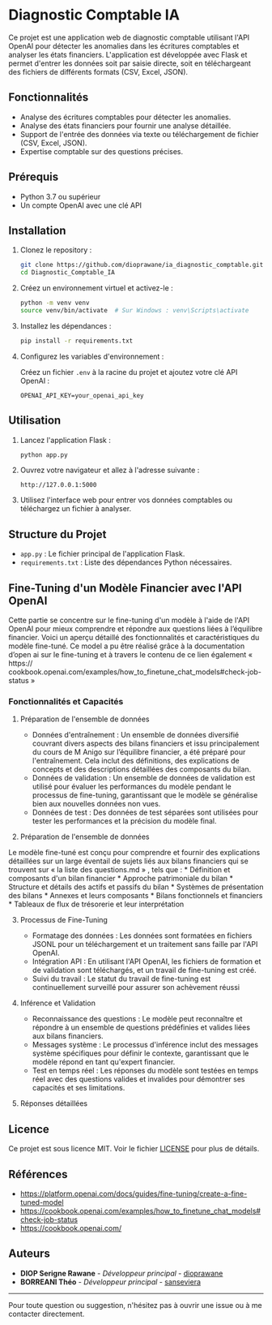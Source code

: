 # Diagnostic Comptable IA

Ce projet est une application web de diagnostic comptable utilisant l'API OpenAI pour détecter les anomalies dans les écritures comptables et analyser les états financiers. L'application est développée avec Flask et permet d'entrer les données soit par saisie directe, soit en téléchargeant des fichiers de différents formats (CSV, Excel, JSON).

## Fonctionnalités

- Analyse des écritures comptables pour détecter les anomalies.
- Analyse des états financiers pour fournir une analyse détaillée.
- Support de l'entrée des données via texte ou téléchargement de fichier (CSV, Excel, JSON).
- Expertise comptable sur des questions précises.

## Prérequis

- Python 3.7 ou supérieur
- Un compte OpenAI avec une clé API

## Installation

1. Clonez le repository :

    ```bash
    git clone https://github.com/dioprawane/ia_diagnostic_comptable.git
    cd Diagnostic_Comptable_IA
    ```

2. Créez un environnement virtuel et activez-le :

    ```bash
    python -m venv venv
    source venv/bin/activate  # Sur Windows : venv\Scripts\activate
    ```

3. Installez les dépendances :

    ```bash
    pip install -r requirements.txt
    ```

4. Configurez les variables d'environnement :

    Créez un fichier `.env` à la racine du projet et ajoutez votre clé API OpenAI :

    ```plaintext
    OPENAI_API_KEY=your_openai_api_key
    ```

## Utilisation

1. Lancez l'application Flask :

    ```bash
    python app.py
    ```

2. Ouvrez votre navigateur et allez à l'adresse suivante :

    ```
    http://127.0.0.1:5000
    ```

3. Utilisez l'interface web pour entrer vos données comptables ou téléchargez un fichier à analyser.

## Structure du Projet

- `app.py` : Le fichier principal de l'application Flask.
- `requirements.txt` : Liste des dépendances Python nécessaires.

## Fine-Tuning d'un Modèle Financier avec l'API OpenAI

Cette partie se concentre sur le fine-tuning d'un modèle à l'aide de l'API OpenAI pour mieux
comprendre et répondre aux questions liées à l’équilibre financier. Voici un aperçu détaillé des
fonctionnalités et caractéristiques du modèle fine-tuné. Ce model a pu être réalisé grâce à la
documentation d’open ai sur le fine-tuning et à travers le contenu de ce lien également « https://
cookbook.openai.com/examples/how_to_finetune_chat_models#check-job-status »

### Fonctionnalités et Capacités

1. Préparation de l'ensemble de données
    * Données d'entraînement : Un ensemble de données diversifié couvrant divers aspects
des bilans financiers et issu principalement du cours de M Anigo sur l’équilibre financier, a
été préparé pour l'entraînement. Cela inclut des définitions, des explications de concepts
et des descriptions détaillées des composants du bilan.
    * Données de validation : Un ensemble de données de validation est utilisé pour évaluer les
performances du modèle pendant le processus de fine-tuning, garantissant que le modèle
se généralise bien aux nouvelles données non vues.
    * Données de test : Des données de test séparées sont utilisées pour tester les
performances et la précision du modèle final.

2. Préparation de l'ensemble de données

Le modèle fine-tuné est conçu pour comprendre et fournir des explications détaillées sur un
large éventail de sujets liés aux bilans financiers qui se trouvent sur « la liste des
questions.md » , tels que :
    * Définition et composants d'un bilan financier
    * Approche patrimoniale du bilan
    * Structure et détails des actifs et passifs du bilan
    * Systèmes de présentation des bilans
    * Annexes et leurs composants
    * Bilans fonctionnels et financiers
    * Tableaux de flux de trésorerie et leur interprétation

3. Processus de Fine-Tuning
    * Formatage des données : Les données sont formatées en fichiers JSONL pour un
téléchargement et un traitement sans faille par l'API OpenAI.
   * Intégration API : En utilisant l'API OpenAI, les fichiers de formation et de validation sont
téléchargés, et un travail de fine-tuning est créé.
   * Suivi du travail : Le statut du travail de fine-tuning est continuellement surveillé pour
assurer son achèvement réussi

4. Inférence et Validation
    * Reconnaissance des questions : Le modèle peut reconnaître et répondre à un ensemble
de questions prédéfinies et valides liées aux bilans financiers.
    * Messages système : Le processus d'inférence inclut des messages système spécifiques
pour définir le contexte, garantissant que le modèle répond en tant qu'expert financier.
    * Test en temps réel : Les réponses du modèle sont testées en temps réel avec des
questions valides et invalides pour démontrer ses capacités et ses limitations.

5. Réponses détaillées

## Licence

Ce projet est sous licence MIT. Voir le fichier [LICENSE](LICENSE) pour plus de détails.

## Références
- https://platform.openai.com/docs/guides/fine-tuning/create-a-fine-tuned-model
- https://cookbook.openai.com/examples/how_to_finetune_chat_models#check-job-status
- https://cookbook.openai.com/


## Auteurs

- **DIOP Serigne Rawane** - *Développeur principal* - [dioprawane](https://github.com/dioprawane)
- **BORREANI Théo** - *Développeur principal* - [sanseviera](https://github.com/sanseviera)

---

Pour toute question ou suggestion, n'hésitez pas à ouvrir une issue ou à me contacter directement.

